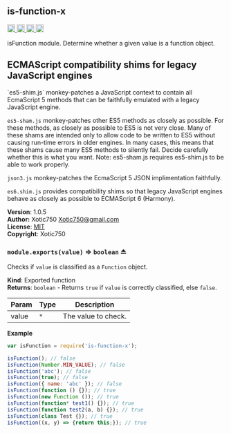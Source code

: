 <a name="module_is-function-x"></a>
## is-function-x
<a href="https://travis-ci.org/Xotic750/is-function-x"
title="Travis status">
<img
src="https://travis-ci.org/Xotic750/is-function-x.svg?branch=master"
alt="Travis status" height="18">
</a>
<a href="https://david-dm.org/Xotic750/is-function-x"
title="Dependency status">
<img src="https://david-dm.org/Xotic750/is-function-x.svg"
alt="Dependency status" height="18"/>
</a>
<a
href="https://david-dm.org/Xotic750/is-function-x#info=devDependencies"
title="devDependency status">
<img src="https://david-dm.org/Xotic750/is-function-x/dev-status.svg"
alt="devDependency status" height="18"/>
</a>
<a href="https://badge.fury.io/js/is-function-x" title="npm version">
<img src="https://badge.fury.io/js/is-function-x.svg"
alt="npm version" height="18">
</a>

isFunction module. Determine whether a given value is a function object.

<h2>ECMAScript compatibility shims for legacy JavaScript engines</h2>
`es5-shim.js` monkey-patches a JavaScript context to contain all EcmaScript 5
methods that can be faithfully emulated with a legacy JavaScript engine.

`es5-sham.js` monkey-patches other ES5 methods as closely as possible.
For these methods, as closely as possible to ES5 is not very close.
Many of these shams are intended only to allow code to be written to ES5
without causing run-time errors in older engines. In many cases,
this means that these shams cause many ES5 methods to silently fail.
Decide carefully whether this is what you want. Note: es5-sham.js requires
es5-shim.js to be able to work properly.

`json3.js` monkey-patches the EcmaScript 5 JSON implimentation faithfully.

`es6.shim.js` provides compatibility shims so that legacy JavaScript engines
behave as closely as possible to ECMAScript 6 (Harmony).

**Version**: 1.0.5  
**Author:** Xotic750 <Xotic750@gmail.com>  
**License**: [MIT](&lt;https://opensource.org/licenses/MIT&gt;)  
**Copyright**: Xotic750  
<a name="exp_module_is-function-x--module.exports"></a>
### `module.exports(value)` ⇒ <code>boolean</code> ⏏
Checks if `value` is classified as a `Function` object.

**Kind**: Exported function  
**Returns**: <code>boolean</code> - Returns `true` if `value` is correctly classified,
else `false`.  

| Param | Type | Description |
| --- | --- | --- |
| value | <code>\*</code> | The value to check. |

**Example**  
```js
var isFunction = require('is-function-x');

isFunction(); // false
isFunction(Number.MIN_VALUE); // false
isFunction('abc'); // false
isFunction(true); // false
isFunction({ name: 'abc' }); // false
isFunction(function () {}); // true
isFunction(new Function ()); // true
isFunction(function* test1() {}); // true
isFunction(function test2(a, b) {}); // true
isFunction(class Test {}); // true
isFunction((x, y) => {return this;}); // true
```
